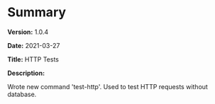 # Summary

**Version:** 1.0.4

**Date:** 2021-03-27

**Title:** HTTP Tests

**Description:**

Wrote new command 'test-http'. Used to test HTTP requests
without database.